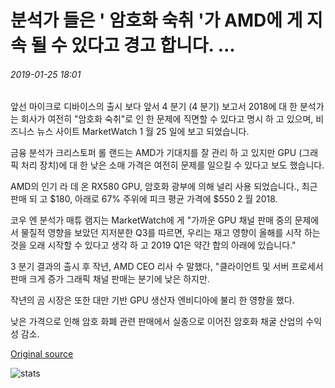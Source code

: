 # 분석가 들은 ' 암호화 숙취 '가 AMD에 게 지속 될 수 있다고 경고 합니다. ...

###### 2019-01-25 18:01

앞선 마이크로 디바이스의 출시 보다 앞서 4 분기 (4 분기) 보고서 2018에 대 한 분석가는 회사가 여전히 "암호화 숙취"로 인 한 문제에 직면할 수 있다고 명시 하 고 있으며, 비즈니스 뉴스 사이트 MarketWatch 1 월 25 일에 보고 되었습니다.

금융 분석가 크리스토퍼 롤 랜드는 AMD가 기대치를 잘 관리 하 고 있지만 GPU (그래픽 처리 장치)에 대 한 낮은 소매 가격은 여전히 문제를 일으킬 수 있다고 보도 했습니다.

AMD의 인기 라 데 온 RX580 GPU, 암호화 광부에 의해 널리 사용 되었습니다., 최근 판매 되 고 $180, 아래로 67% 주위에 피크 평균 가격에 $550 2 월 2018.

코우 엔 분석가 매튜 램지는 MarketWatch에 게 "가까운 GPU 채널 판매 중의 문제에서 물질적 영향을 보았던 지저분한 Q3를 따르면, 우리는 재고 영향이 올해를 시작 하는 것을 오래 시작할 수 있다고 생각 하 고 2019 Q1은 약간 합의 아래에 있습니다."

3 분기 결과의 출시 후 작년, AMD CEO 리사 수 말했다, "클라이언트 및 서버 프로세서 판매 크게 증가 그래픽 채널 판매는 분기에 낮은 하지만.

작년의 곰 시장은 또한 대만 기반 GPU 생산자 엔비디아에 불리 한 영향을 했다.

낮은 가격으로 인해 암호 화폐 관련 판매에서 실종으로 이어진 암호화 채굴 산업의 수익성 감소.

[Original source](https://cointelegraph.com/news/analysts-warn-that-crypto-hangover-could-persist-for-amd)

![stats](https://c.statcounter.com/11760860/0/a89fa40b/1/ "stats")